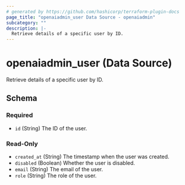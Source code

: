 ```yaml
---
# generated by https://github.com/hashicorp/terraform-plugin-docs
page_title: "openaiadmin_user Data Source - openaiadmin"
subcategory: ""
description: |-
  Retrieve details of a specific user by ID.
---
```


# openaiadmin_user (Data Source)

Retrieve details of a specific user by ID.



<!-- schema generated by tfplugindocs -->
## Schema

### Required

- `id` (String) The ID of the user.

### Read-Only

- `created_at` (String) The timestamp when the user was created.
- `disabled` (Boolean) Whether the user is disabled.
- `email` (String) The email of the user.
- `role` (String) The role of the user.
